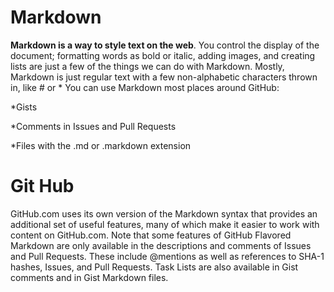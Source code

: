 # Markdown
**Markdown is a way to style text on the web**. You control the display of the document; formatting words as bold or italic, adding images, and creating lists are just a few of the things we can do with Markdown. Mostly, Markdown is just regular text with a few non-alphabetic characters thrown in, like # or *
You can use Markdown most places around GitHub:

*Gists

*Comments in Issues and Pull Requests

*Files with the .md or .markdown extension

# Git Hub
GitHub.com uses its own version of the Markdown syntax that provides an additional set of useful features, many of which make it easier to work with content on GitHub.com.
Note that some features of GitHub Flavored Markdown are only available in the descriptions and comments of Issues and Pull Requests. These include @mentions as well as references to SHA-1 hashes, Issues, and Pull Requests. Task Lists are also available in Gist comments and in Gist Markdown files.
